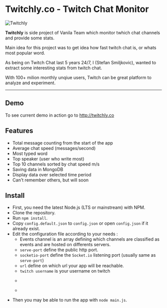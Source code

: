 # Twitchly.co - Twitch Chat Monitor

![Twitchly](http://content.screencast.com/users/shtefcs/folders/Jing/media/c89c2090-ef2f-49d6-aa40-e6399169b056/2016-06-02_1505.png)

**Twitchly** is side project of Vanila Team which monitor twhich chat channels and provide some stats.

Main idea for this project was to get idea how fast twitch chat is, or whats most popular word.

As being on Twitch Chat last 5 years 24/7, I (Stefan Smiljkovic), wanted to extract some interesting stats from twitch chat.

With 100+ milion monthly unqiue users, Twitch can be great platform to analyze and experiment.

---

## Demo
To see current demo in action go to http://twitchly.co

## Features
- Total message counting from the start of the app
- Average chat speed (messages/second)
- Most typed word
- Top speaker (user who write most)
- Top 10 channels sorted by chat speed m/s
- Saving data in MongoDB
- Display data over selected time period
- Can't remember others, but will soon

## Install
* First, you need the latest Node.js (LTS or mainstream) with NPM.
* Clone the repository.
* Run ```npm install```.
* Copy ```config.default.json``` to ```config.json``` or open ```config.json``` if it already exist.
* Edit the configuration file according to your needs :
    * Events channel is an array defining which channels are classified as events and are hosted on differents servers.
    * ```serve-port``` define the public http port.
    * ```socketio-port``` define the ```Socket.io``` listening port (usually same as ```serve-port```)
    * ```url``` define on which url your app will be reachable.
    * ```twitch username``` is your username on twitch
    * ```twitch oauth-password" is your token. You can get yours at [http://www.twitchapps.com/tmi/](http://www.twitchapps.com/tmi/).
    * ```debug-mode" let you show more info into the console.
* Then you may be able to run the app with ```node main.js```.
